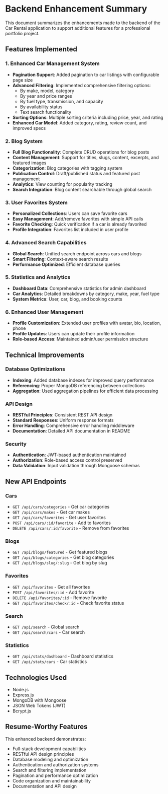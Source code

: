 # Backend Enhancement Summary

This document summarizes the enhancements made to the backend of the Car Rental application to support additional features for a professional portfolio project.

## Features Implemented

### 1. Enhanced Car Management System
- **Pagination Support**: Added pagination to car listings with configurable page size
- **Advanced Filtering**: Implemented comprehensive filtering options:
  - By make, model, category
  - By year and price ranges
  - By fuel type, transmission, and capacity
  - By availability status
  - Text search functionality
- **Sorting Options**: Multiple sorting criteria including price, year, and rating
- **Enhanced Car Model**: Added category, rating, review count, and improved specs

### 2. Blog System
- **Full Blog Functionality**: Complete CRUD operations for blog posts
- **Content Management**: Support for titles, slugs, content, excerpts, and featured images
- **Categorization**: Blog categories with tagging system
- **Publication Control**: Draft/published status and featured post management
- **Analytics**: View counting for popularity tracking
- **Search Integration**: Blog content searchable through global search

### 3. User Favorites System
- **Personalized Collections**: Users can save favorite cars
- **Easy Management**: Add/remove favorites with simple API calls
- **Favorite Checking**: Quick verification if a car is already favorited
- **Profile Integration**: Favorites list included in user profile

### 4. Advanced Search Capabilities
- **Global Search**: Unified search endpoint across cars and blogs
- **Smart Filtering**: Context-aware search results
- **Performance Optimized**: Efficient database queries

### 5. Statistics and Analytics
- **Dashboard Data**: Comprehensive statistics for admin dashboard
- **Car Analytics**: Detailed breakdowns by category, make, year, fuel type
- **System Metrics**: User, car, blog, and booking counts

### 6. Enhanced User Management
- **Profile Customization**: Extended user profiles with avatar, bio, location, phone
- **Profile Updates**: Users can update their profile information
- **Role-based Access**: Maintained admin/user permission structure

## Technical Improvements

### Database Optimizations
- **Indexing**: Added database indexes for improved query performance
- **Referencing**: Proper MongoDB referencing between collections
- **Aggregation**: Used aggregation pipelines for efficient data processing

### API Design
- **RESTful Principles**: Consistent REST API design
- **Standard Responses**: Uniform response formats
- **Error Handling**: Comprehensive error handling middleware
- **Documentation**: Detailed API documentation in README

### Security
- **Authentication**: JWT-based authentication maintained
- **Authorization**: Role-based access control preserved
- **Data Validation**: Input validation through Mongoose schemas

## New API Endpoints

### Cars
- `GET /api/cars/categories` - Get car categories
- `GET /api/cars/makes` - Get car makes
- `GET /api/cars/favorites` - Get user favorites
- `POST /api/cars/:id/favorite` - Add to favorites
- `DELETE /api/cars/:id/favorite` - Remove from favorites

### Blogs
- `GET /api/blogs/featured` - Get featured blogs
- `GET /api/blogs/categories` - Get blog categories
- `GET /api/blogs/slug/:slug` - Get blog by slug

### Favorites
- `GET /api/favorites` - Get all favorites
- `POST /api/favorites/:id` - Add favorite
- `DELETE /api/favorites/:id` - Remove favorite
- `GET /api/favorites/check/:id` - Check favorite status

### Search
- `GET /api/search` - Global search
- `GET /api/search/cars` - Car search

### Statistics
- `GET /api/stats/dashboard` - Dashboard statistics
- `GET /api/stats/cars` - Car statistics

## Technologies Used
- Node.js
- Express.js
- MongoDB with Mongoose
- JSON Web Tokens (JWT)
- Bcrypt.js

## Resume-Worthy Features
This enhanced backend demonstrates:
- Full-stack development capabilities
- RESTful API design principles
- Database modeling and optimization
- Authentication and authorization systems
- Search and filtering implementation
- Pagination and performance optimization
- Code organization and maintainability
- Documentation and API design
